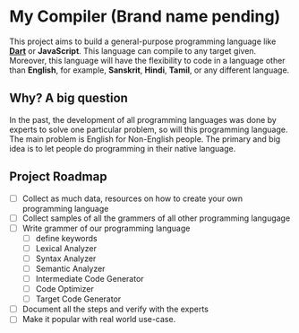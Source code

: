 <!-- @format -->

# My Compiler (Brand name pending)

This project aims to build a general-purpose programming language like [**Dart**](https://dart.dev/) or **JavaScript**. This language can compile to any target given. Moreover, this language will have the flexibility to code in a language other than **English**, for example, **Sanskrit**, **Hindi**, **Tamil**, or any different language.

## Why? A big question

In the past, the development of all programming languages was done by experts to solve one particular problem, so will this programming language. The main problem is English for Non-English people. The primary and big idea is to let people do programming in their native language.

## Project Roadmap

- [ ] Collect as much data, resources on how to create your own programming language
- [ ] Collect samples of all the grammers of all other programming langugage
- [ ] Write grammer of our programming language
  - [ ] define keywords
  - [ ] Lexical Analyzer
  - [ ] Syntax Analyzer
  - [ ] Semantic Analyzer
  - [ ] Intermediate Code Generator
  - [ ] Code Optimizer
  - [ ] Target Code Generator
- [ ] Document all the steps and verify with the experts
- [ ] Make it popular with real world use-case.
